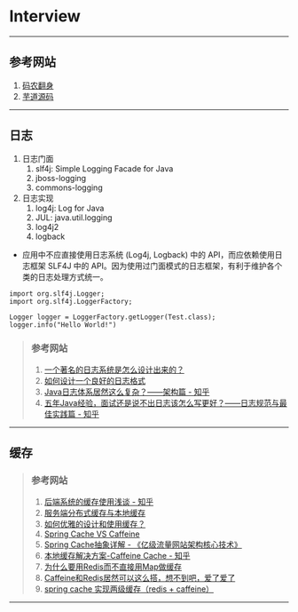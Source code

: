 # Interview

---
## 参考网站
1. [码农翻身](https://blog.csdn.net/coderising/article/details/100021588)
2. [芋道源码](https://www.zhihu.com/people/yunaiv)

---
## 日志
1. 日志门面
    1. slf4j: Simple Logging Facade for Java
    2. jboss-logging
    3. commons-logging
2. 日志实现
    1. log4j: Log for Java
    2. JUL: java.util.logging
    3. log4j2
    4. logback
- 应用中不应直接使用日志系统 (Log4j, Logback) 中的 API，而应依赖使用日志框架 SLF4J 中的 API。因为使用过门面模式的日志框架，有利于维护各个类的日志处理方式统一。
```
import org.slf4j.Logger;
import org.slf4j.LoggerFactory;

Logger logger = LoggerFactory.getLogger(Test.class);
logger.info("Hello World!")
```
>### 参考网站
>1. [一个著名的日志系统是怎么设计出来的？](~~https://mp.weixin.qq.com/s?__biz=MzAxOTc0NzExNg==&mid=2665513967&idx=1&sn=5586ce841a7e8b39adc2569f0eb5bb45~~)
>2. [如何设计一个良好的日志格式](https://www.bilibili.com/video/BV1Kk4y1U7ep/)
>3. [Java日志体系居然这么复杂？——架构篇 - 知乎](https://zhuanlan.zhihu.com/p/101104008)
>4. [五年Java经验，面试还是说不出日志该怎么写更好？——日志规范与最佳实践篇 - 知乎](https://zhuanlan.zhihu.com/p/101597639)
---
## 缓存
>### 参考网站
>1. [后端系统的缓存使用浅谈 - 知乎](https://zhuanlan.zhihu.com/p/32434005)
>2. [服务端分布式缓存与本地缓存](https://blog.csdn.net/haoxinqing9698/article/details/102465975)
>3. [如何优雅的设计和使用缓存？](https://juejin.cn/post/6844903665845665805)
>4. [Spring Cache VS Caffeine](https://www.cnblogs.com/Sinte-Beuve/p/12009885.html)
>5. [Spring Cache抽象详解 - 《亿级流量网站架构核心技术》](https://www.iteye.com/blog/jinnianshilongnian-2001040)
>6. [本地缓存解决方案-Caffeine Cache - 知乎](https://zhuanlan.zhihu.com/p/158424114)
>7. [为什么要用Redis而不直接用Map做缓存](https://www.cnblogs.com/treasury/p/13022344.html)
>8. [Caffeine和Redis居然可以这么搭，想不到吧，爱了爱了](https://mp.weixin.qq.com/s?__biz=Mzg5MjQ5MzY2Mg==&mid=2247484393&idx=1&sn=19f40ed53f7c57805594887ccd88676e)
>9. [spring cache 实现两级缓存（redis + caffeine）](https://my.oschina.net/dengfuwei/blog/1616221?p=1)
---